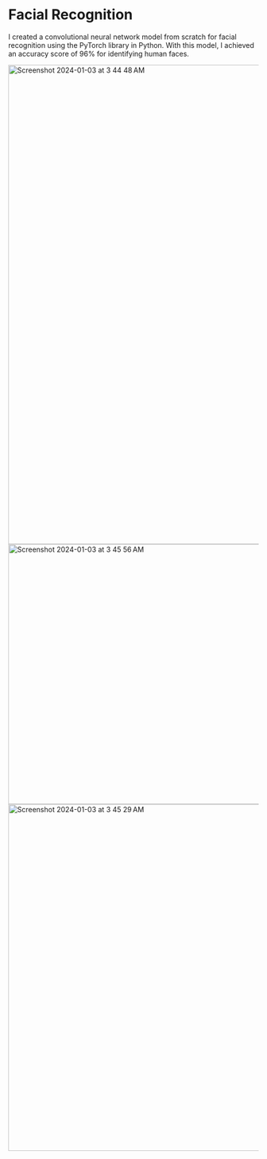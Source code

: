 # Facial Recognition

I created a convolutional neural network model from scratch for facial recognition using the PyTorch library in Python. With this model, I achieved an accuracy score of 96% for identifying human faces.

<img width="962" alt="Screenshot 2024-01-03 at 3 44 48 AM" src="https://github.com/caseyhild/Facial-Recognition/assets/44584719/766f3f45-6901-4f2d-b991-06f6ca48a021">
<img width="522" alt="Screenshot 2024-01-03 at 3 45 56 AM" src="https://github.com/caseyhild/Facial-Recognition/assets/44584719/17cb2e53-bc6f-4daa-86bd-c46a315910ed">
<img width="696" alt="Screenshot 2024-01-03 at 3 45 29 AM" src="https://github.com/caseyhild/Facial-Recognition/assets/44584719/469a9442-7a3f-4014-85a6-d282315bacd7">
